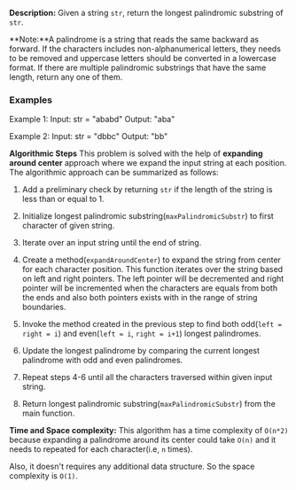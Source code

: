 **Description:**
Given a string `str`, return the longest palindromic substring of `str`.

**Note:**A palindrome is a string that reads the same backward as forward. If the characters includes non-alphanumerical letters, they needs to be removed and uppercase letters should be converted in a lowercase format. If there are multiple palindromic substrings that have the same length, return any one of them.

### Examples
Example 1:
Input: str = "ababd"
Output: "aba"

Example 2:
Input: str = "dbbc"
Output: "bb"

**Algorithmic Steps**
This problem is solved with the help of **expanding around center** approach where we expand the input string at each position. The algorithmic approach can be summarized as follows:

1. Add a preliminary check by returning `str` if the length of the string is less than or equal to 1.

2. Initialize longest palindromic substring(`maxPalindromicSubstr`) to first character of given string.

3. Iterate over an input string until the end of string.

4. Create a method(`expandAroundCenter`) to expand the string from center for each character position. This function iterates over the string based on left and right pointers. The left pointer will be decremented and right pointer will be incremented when the characters are equals from both the ends and also both pointers exists with in the range of string boundaries.

5. Invoke the method created in the previous step to find both odd(`left = right = i`) and even(`left = i`, `right = i+1`) longest palindromes.

6. Update the longest palindrome by comparing the current longest palindrome with odd and even palindromes. 

7. Repeat steps 4-6 until all the characters traversed within given input string.

8. Return longest palindromic substring(`maxPalindromicSubstr`) from the main function.

**Time and Space complexity:**
This algorithm has a time complexity of `O(n*2)` because expanding a palindrome around its center could take `O(n)` and it needs to repeated for each character(i.e, `n` times). 

Also, it doesn't requires any additional data structure. So the space complexity is `O(1)`.